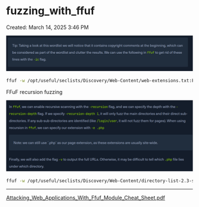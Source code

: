 # fuzzing_with_ffuf

Created: March 14, 2025 3:46 PM

![image.png](fuzzing_with_ffuf%201b6021737a8980d9b075e68dc35e3ab1/image.png)

```bash
ffuf -w /opt/useful/seclists/Discovery/Web-Content/web-extensions.txt:FUZZ <SNIP>
```

FFuF recursion fuzzing

![image.png](fuzzing_with_ffuf%201b6021737a8980d9b075e68dc35e3ab1/image%201.png)

```bash
ffuf -w /opt/useful/seclists/Discovery/Web-Content/directory-list-2.3-small.txt:FUZZ -u http://SERVER_IP:PORT/FUZZ -recursion -recursion-depth 1 -e .php -v
```

---

[Attacking_Web_Applications_With_Ffuf_Module_Cheat_Sheet.pdf](fuzzing_with_ffuf%201b6021737a8980d9b075e68dc35e3ab1/Attacking_Web_Applications_With_Ffuf_Module_Cheat_Sheet.pdf)